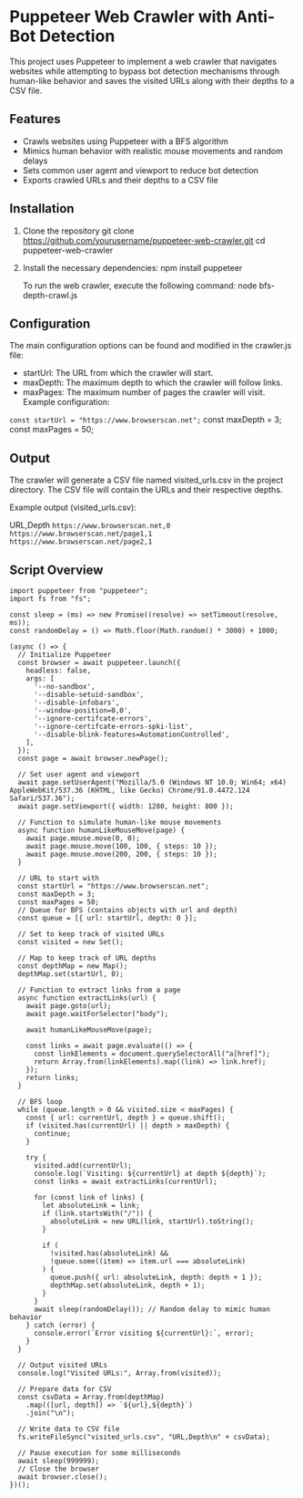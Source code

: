 # Puppeteer Web Crawler with Anti-Bot Detection

This project uses Puppeteer to implement a web crawler that navigates websites while attempting to bypass bot detection mechanisms through human-like behavior and saves the visited URLs along with their depths to a CSV file.

## Features

- Crawls websites using Puppeteer with a BFS algorithm
- Mimics human behavior with realistic mouse movements and random delays
- Sets common user agent and viewport to reduce bot detection
- Exports crawled URLs and their depths to a CSV file

## Installation

1. Clone the repository
   git clone https://github.com/yourusername/puppeteer-web-crawler.git
   cd puppeteer-web-crawler
2. Install the necessary dependencies:
   npm install puppeteer

   To run the web crawler, execute the following command:
   node bfs-depth-crawl.js

## Configuration

The main configuration options can be found and modified in the crawler.js file:

- startUrl: The URL from which the crawler will start.
- maxDepth: The maximum depth to which the crawler will follow links.
- maxPages: The maximum number of pages the crawler will visit.
  Example configuration:

`const startUrl = "https://www.browserscan.net";`
const maxDepth = 3;
const maxPages = 50;

## Output

The crawler will generate a CSV file named visited_urls.csv in the project directory. The CSV file will contain the URLs and their respective depths.

Example output (visited_urls.csv):

URL,Depth
`https://www.browserscan.net,0`\
`https://www.browserscan.net/page1,1`\
`https://www.browserscan.net/page2,1`

## Script Overview

```JS
import puppeteer from "puppeteer";
import fs from "fs";

const sleep = (ms) => new Promise((resolve) => setTimeout(resolve, ms));
const randomDelay = () => Math.floor(Math.random() * 3000) + 1000;

(async () => {
  // Initialize Puppeteer
  const browser = await puppeteer.launch({
    headless: false,
    args: [
      '--no-sandbox',
      '--disable-setuid-sandbox',
      '--disable-infobars',
      '--window-position=0,0',
      '--ignore-certifcate-errors',
      '--ignore-certifcate-errors-spki-list',
      '--disable-blink-features=AutomationControlled',
    ],
  });
  const page = await browser.newPage();

  // Set user agent and viewport
  await page.setUserAgent("Mozilla/5.0 (Windows NT 10.0; Win64; x64) AppleWebKit/537.36 (KHTML, like Gecko) Chrome/91.0.4472.124 Safari/537.36");
  await page.setViewport({ width: 1280, height: 800 });

  // Function to simulate human-like mouse movements
  async function humanLikeMouseMove(page) {
    await page.mouse.move(0, 0);
    await page.mouse.move(100, 100, { steps: 10 });
    await page.mouse.move(200, 200, { steps: 10 });
  }

  // URL to start with
  const startUrl = "https://www.browserscan.net";
  const maxDepth = 3;
  const maxPages = 50;
  // Queue for BFS (contains objects with url and depth)
  const queue = [{ url: startUrl, depth: 0 }];

  // Set to keep track of visited URLs
  const visited = new Set();

  // Map to keep track of URL depths
  const depthMap = new Map();
  depthMap.set(startUrl, 0);

  // Function to extract links from a page
  async function extractLinks(url) {
    await page.goto(url);
    await page.waitForSelector("body");

    await humanLikeMouseMove(page);

    const links = await page.evaluate(() => {
      const linkElements = document.querySelectorAll("a[href]");
      return Array.from(linkElements).map((link) => link.href);
    });
    return links;
  }

  // BFS loop
  while (queue.length > 0 && visited.size < maxPages) {
    const { url: currentUrl, depth } = queue.shift();
    if (visited.has(currentUrl) || depth > maxDepth) {
      continue;
    }

    try {
      visited.add(currentUrl);
      console.log(`Visiting: ${currentUrl} at depth ${depth}`);
      const links = await extractLinks(currentUrl);

      for (const link of links) {
        let absoluteLink = link;
        if (link.startsWith("/")) {
          absoluteLink = new URL(link, startUrl).toString();
        }

        if (
          !visited.has(absoluteLink) &&
          !queue.some((item) => item.url === absoluteLink)
        ) {
          queue.push({ url: absoluteLink, depth: depth + 1 });
          depthMap.set(absoluteLink, depth + 1);
        }
      }
      await sleep(randomDelay()); // Random delay to mimic human behavior
    } catch (error) {
      console.error(`Error visiting ${currentUrl}:`, error);
    }
  }

  // Output visited URLs
  console.log("Visited URLs:", Array.from(visited));

  // Prepare data for CSV
  const csvData = Array.from(depthMap)
    .map(([url, depth]) => `${url},${depth}`)
    .join("\n");

  // Write data to CSV file
  fs.writeFileSync("visited_urls.csv", "URL,Depth\n" + csvData);

  // Pause execution for some milliseconds
  await sleep(999999);
  // Close the browser
  await browser.close();
})();
```
